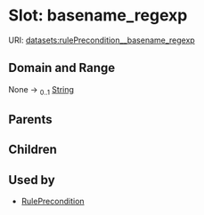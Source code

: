 
# Slot: basename_regexp




URI: [datasets:rulePrecondition__basename_regexp](https://w3id.org/linkml/manifesto/rulePrecondition__basename_regexp)


## Domain and Range

None &#8594;  <sub>0..1</sub> [String](types/String.md)

## Parents


## Children


## Used by

 * [RulePrecondition](RulePrecondition.md)
